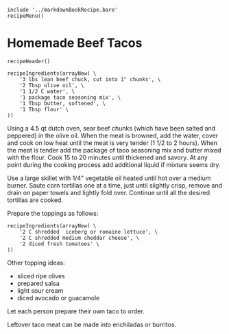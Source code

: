~~~ markdown-script
include '../markdownBookRecipe.bare'
recipeMenu()
~~~

# Homemade Beef Tacos

~~~ markdown-script
recipeHeader()
~~~

~~~ markdown-script
recipeIngredients(arrayNew( \
    '3 lbs lean beef chuck, cut into 1" chunks', \
    '2 Tbsp olive oil', \
    '1 1/2 C water', \
    '1 package taco seasoning mix', \
    '1 Tbsp butter, softened', \
    '1 Tbsp flour' \
))
~~~

Using a 4.5 qt dutch oven, sear beef chunks (which have been salted and peppered) in the olive oil.
When the meat is browned, add the water, cover and cook on low heat until the meat is very tender (1
1/2 to 2 hours). When the meat is tender add the package of taco seasoning mix and butter mixed with
the flour. Cook 15 to 20 minutes until thickened and savory. At any point during the cooking process
add additional liquid if mixture seems dry.

Use a large skillet with 1/4" vegetable oil heated until hot over a medium burner. Saute corn
tortillas one at a time, just until slightly crisp, remove and drain on paper towels and lightly
fold over. Continue until all the desired tortillas are cooked.

Prepare the toppings as follows:

~~~ markdown-script
recipeIngredients(arrayNew( \
    '2 C shredded  iceberg or romaine lettuce', \
    '2 C shredded medium cheddar cheese', \
    '2 diced fresh tomatoes' \
))
~~~

Other topping ideas:

- sliced ripe olives
- prepared salsa
- light sour cream
- diced avocado or guacamole

Let each person prepare their own taco to order.

Leftover taco meat can be made into enchiladas or burritos.
